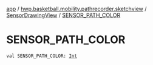 [app](../../index.md) / [hwp.basketball.mobility.pathrecorder.sketchview](../index.md) / [SensorDrawingView](index.md) / [SENSOR_PATH_COLOR](.)

# SENSOR_PATH_COLOR

`val SENSOR_PATH_COLOR: `[`Int`](https://kotlinlang.org/api/latest/jvm/stdlib/kotlin/-int/index.html)